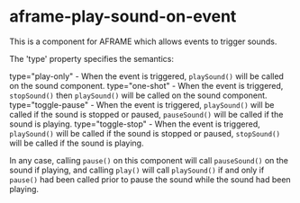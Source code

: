 # aframe-play-sound-on-event

This is a component for AFRAME which allows events to trigger sounds. 

The 'type' property specifies the semantics:

type="play-only" - When the event is triggered, `playSound()` will be called on the sound component.
type="one-shot" - When the event is triggered, `stopSound()` then `playSound()` will be called on the sound component.
type="toggle-pause" - When the event is triggered, `playSound()` will be called if the sound is stopped or paused, `pauseSound()` will be called if the sound is playing.
type="toggle-stop" - When the event is triggered, `playSound()` will be called if the sound is stopped or paused, `stopSound()` will be called if the sound is playing.

In any case, calling `pause()` on this component will call `pauseSound()` on the sound if playing, and calling `play()` will call `playSound()` if and only if `pause()` had been called prior to pause the sound while the sound had been playing.